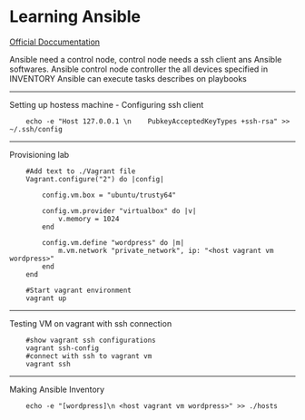 # Learning Ansible

[Official Doccumentation](https://docs.ansible.com/ansible/latest/getting_started/index.html)

Ansible need a control node, control node needs a ssh client ans Ansible softwares.
Ansible control node controller the all devices specified in INVENTORY
Ansible can execute tasks describes on playbooks

---
Setting up hostess machine
    - Configuring ssh client

```shell
    echo -e "Host 127.0.0.1 \n    PubkeyAcceptedKeyTypes +ssh-rsa" >> ~/.ssh/config
```

---
Provisioning lab

```text
    #Add text to ./Vagrant file
    Vagrant.configure("2") do |config|

        config.vm.box = "ubuntu/trusty64"

        config.vm.provider "virtualbox" do |v|
            v.memory = 1024
        end

        config.vm.define "wordpress" do |m|
            m.vm.network "private_network", ip: "<host vagrant vm wordpress>"
        end
    end
```

```shell
    #Start vagrant environment
    vagrant up
```

---
Testing VM on vagrant with ssh connection

```shell
    #show vagrant ssh configurations
    vagrant ssh-config
    #connect with ssh to vagrant vm
    vagrant ssh
```

---
Making Ansible Inventory

```shell
    echo -e "[wordpress]\n <host vagrant vm wordpress>" >> ./hosts
```
